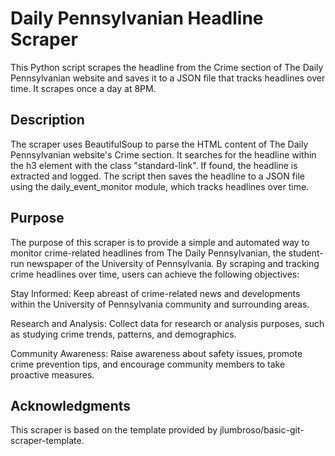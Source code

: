 # Daily Pennsylvanian Headline Scraper

This Python script scrapes the headline from the Crime section of The Daily Pennsylvanian website and saves it to a JSON file that tracks headlines over time. It scrapes once a day at 8PM.

## Description

The scraper uses BeautifulSoup to parse the HTML content of The Daily Pennsylvanian website's Crime section. It searches for the headline within the h3 element with the class "standard-link". If found, the headline is extracted and logged. The script then saves the headline to a JSON file using the daily_event_monitor module, which tracks headlines over time.

## Purpose

The purpose of this scraper is to provide a simple and automated way to monitor crime-related headlines from The Daily Pennsylvanian, the student-run newspaper of the University of Pennsylvania. By scraping and tracking crime headlines over time, users can achieve the following objectives:

Stay Informed: Keep abreast of crime-related news and developments within the University of Pennsylvania community and surrounding areas.

Research and Analysis: Collect data for research or analysis purposes, such as studying crime trends, patterns, and demographics.

Community Awareness: Raise awareness about safety issues, promote crime prevention tips, and encourage community members to take proactive measures.

## Acknowledgments

This scraper is based on the template provided by jlumbroso/basic-git-scraper-template.